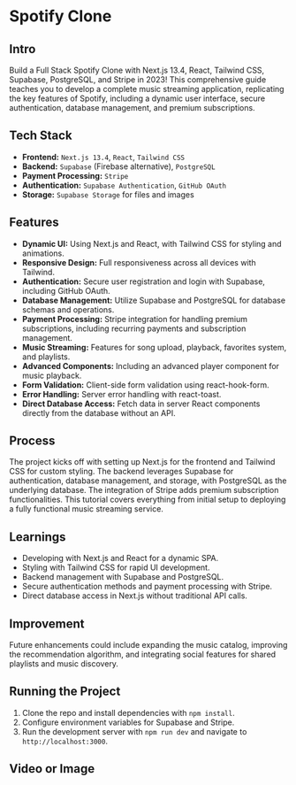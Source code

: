 # Spotify Clone

## Intro
Build a Full Stack Spotify Clone with Next.js 13.4, React, Tailwind CSS, Supabase, PostgreSQL, and Stripe in 2023! This comprehensive guide teaches you to develop a complete music streaming application, replicating the key features of Spotify, including a dynamic user interface, secure authentication, database management, and premium subscriptions.

## Tech Stack
- **Frontend:** `Next.js 13.4`, `React`, `Tailwind CSS`
- **Backend:** `Supabase` (Firebase alternative), `PostgreSQL`
- **Payment Processing:** `Stripe`
- **Authentication:** `Supabase Authentication`, `GitHub OAuth`
- **Storage:** `Supabase Storage` for files and images

## Features
- **Dynamic UI:** Using Next.js and React, with Tailwind CSS for styling and animations.
- **Responsive Design:** Full responsiveness across all devices with Tailwind.
- **Authentication:** Secure user registration and login with Supabase, including GitHub OAuth.
- **Database Management:** Utilize Supabase and PostgreSQL for database schemas and operations.
- **Payment Processing:** Stripe integration for handling premium subscriptions, including recurring payments and subscription management.
- **Music Streaming:** Features for song upload, playback, favorites system, and playlists.
- **Advanced Components:** Including an advanced player component for music playback.
- **Form Validation:** Client-side form validation using react-hook-form.
- **Error Handling:** Server error handling with react-toast.
- **Direct Database Access:** Fetch data in server React components directly from the database without an API.

## Process
The project kicks off with setting up Next.js for the frontend and Tailwind CSS for custom styling. The backend leverages Supabase for authentication, database management, and storage, with PostgreSQL as the underlying database. The integration of Stripe adds premium subscription functionalities. This tutorial covers everything from initial setup to deploying a fully functional music streaming service.

## Learnings
- Developing with Next.js and React for a dynamic SPA.
- Styling with Tailwind CSS for rapid UI development.
- Backend management with Supabase and PostgreSQL.
- Secure authentication methods and payment processing with Stripe.
- Direct database access in Next.js without traditional API calls.

## Improvement
Future enhancements could include expanding the music catalog, improving the recommendation algorithm, and integrating social features for shared playlists and music discovery.

## Running the Project
1. Clone the repo and install dependencies with `npm install`.
2. Configure environment variables for Supabase and Stripe.
3. Run the development server with `npm run dev` and navigate to `http://localhost:3000`.

## Video or Image

